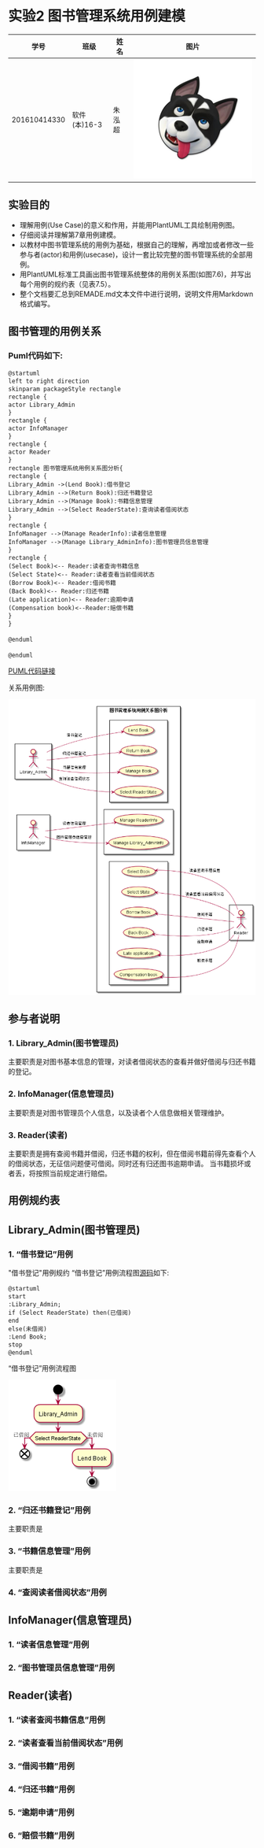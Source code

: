 实验2 图书管理系统用例建模
=========================
| 学号         | 班级         | 姓名 | 图片 |
|--------------|--------------|------|------|
| 201610414330 | 软件(本)16-3 | 朱泓超 |![image](https://github.com/z915287285/is_analysis/blob/master/test1/zz.jpg)    |
## 实验目的
+ 理解用例(Use Case)的意义和作用，并能用PlantUML工具绘制用例图。
+ 仔细阅读并理解第7章用例建模。
+ 以教材中图书管理系统的用例为基础，根据自己的理解，再增加或者修改一些参与者(actor)和用例(usecase)，设计一套比较完整的图书管理系统的全部用例。
+ 用PlantUML标准工具画出图书管理系统整体的用例关系图(如图7.6)，并写出每个用例的规约表（见表7.5）。
+ 整个文档要汇总到REMADE.md文本文件中进行说明，说明文件用Markdown格式编写。

## 图书管理的用例关系
### Puml代码如下:
````
@startuml
left to right direction
skinparam packageStyle rectangle
rectangle {
actor Library_Admin
}
rectangle {
actor InfoManager
}
rectangle {
actor Reader
}
rectangle 图书管理系统用例关系图分析{
rectangle {
Library_Admin ->(Lend Book):借书登记
Library_Admin -->(Return Book):归还书籍登记
Library_Admin -->(Manage Book):书籍信息管理
Library_Admin -->(Select ReaderState):查询读者借阅状态
}
rectangle {
InfoManager -->(Manage ReaderInfo):读者信息管理
InfoManager -->(Manage Library_AdminInfo):图书管理员信息管理
}
rectangle {
(Select Book)<-- Reader:读者查询书籍信息
(Select State)<-- Reader:读者查看当前借阅状态
(Borrow Book)<-- Reader:借阅书籍
(Back Book)<-- Reader:归还书籍
(Late application)<-- Reader:逾期申请
(Compensation book)<--Reader:赔偿书籍
}
}

@enduml

@enduml
````


[PUML代码链接](https://github.com/z915287285/is_analysis/blob/master/test2/usercase.puml)


关系用例图:

![image](https://github.com/z915287285/is_analysis/blob/master/test2/usercase.png)

## 参与者说明
### 1. Library_Admin(图书管理员)

主要职责是对图书基本信息的管理，对读者借阅状态的查看并做好借阅与归还书籍的登记。

### 2. InfoManager(信息管理员)

主要职责是对图书管理员个人信息，以及读者个人信息做相关管理维护。

### 3. Reader(读者)

主要职责是拥有查阅书籍并借阅，归还书籍的权利，但在借阅书籍前得先查看个人的借阅状态，无征信问题便可借阅。同时还有归还图书逾期申请。
当书籍损坏或者丢，将按照当前规定进行赔偿。

## 用例规约表
## **Library_Admin(图书管理员)**
### 1. “借书登记”用例
"借书登记"用例规约
“借书登记”用例流程图[源码](https://github.com/z915287285/is_analysis/blob/master/test2/usercase1-1_flow.puml)如下:

````
@startuml
start
:Library_Admin;
if (Select ReaderState) then(已借阅)
end
else(未借阅)
:Lend Book;
stop
@enduml
````

“借书登记”用例流程图

![image](https://github.com/z915287285/is_analysis/blob/master/test2/usercase1-1_flow.png)
### 2. “归还书籍登记”用例
主要职责是
### 3. “书籍信息管理”用例
主要职责是
### 4. “查阅读者借阅状态”用例

## **InfoManager(信息管理员)**
### 1. “读者信息管理”用例

### 2. “图书管理员信息管理”用例

## **Reader(读者)**
### 1. “读者查阅书籍信息”用例

### 2. “读者查看当前借阅状态”用例

### 3. “借阅书籍”用例

### 4. “归还书籍”用例

### 5. “逾期申请”用例

### 6. “赔偿书籍”用例